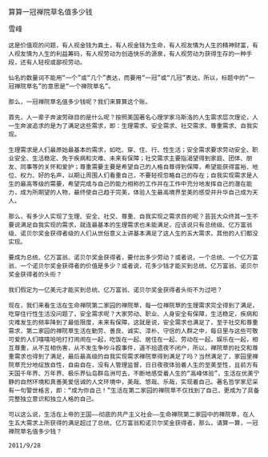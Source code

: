 算算一冠禅院草名值多少钱

雪峰


    这是价值观的问题，有人视金钱为粪土，有人视金钱为生命，有人视友情为人生的精神财富，有人视友情为人生的利益筹码，有人视劳动为创造快乐的源泉，有人视劳动为获得生存的一种手段，还有人轻视或鄙视劳动。

    仙名的数量词不能用“一个”或“几个”表达，而要用“一冠”或“几冠”表达，所以，标题中的“一冠禅院草名”的意思是“一个禅院草名”。

    那么，一冠禅院草名值多少钱呢？我们来算算这个账。

    首先，人一辈子奔波劳碌目的是什么呢？按照美国著名心理学家马斯洛的人生需求层次理论，人一生奔波追求的是为了满足这些需求，即：生理需求、安全需求、社交需求、尊重需求、自我实现。

    生理需求是人们最原始最基本的需求，如吃、穿、住、行、性生活；安全需求要求劳动安全、职业安全、生活稳定、免于疾病和灾难、未来有保障；社交需求主要指渴望得到家庭、团体、朋友、同事等的关怀和爱护；尊重需要主要是希望自己的人格自尊得到保障，希望能获得富裕、地位、权力、好的名声，以期让周围人们看重自己，不要轻视忽略自己的存在；自我实现需求是人生的最高等级的需要，希望完成与自己的能力相称的工作并在工作中充分地发挥自己的潜在能力，成为所期望的人物，最终使自己趋于完美，体验人生最高境界至美的感受并升华自己成为天人。

    那么，有多少人实现了生理、安全、社交、尊重、自我实现之需求目的呢？芸芸大众终其一生不要说满足自我实现的需求，就连最基本的生理需求也未能满足，应该说只有总统级、亿万富翁级、诺贝尔奖金获得者级的人们从世俗意义上讲基本满足了这人生的五大需求，其他的人们都没实现。

    要成为总统、亿万富翁、诺贝尔奖金获得者，要付出多少劳动？或者说，一个总统、一个亿万富翁、一个诺贝尔奖金获得者的价值是多少？或者说，花多少钱才能买到总统、亿万富翁、诺贝尔奖金获得者的头衔？

    我们假定为一亿美元才能买到总统、亿万富翁、诺贝尔奖金获得者头衔不为过吧？

    现在，我们来看生活在生命禅院第二家园的禅院草，每一位禅院草的生理需求完全得到了满足，吃穿住行性生活没问题了，安全需求呢？大家劳动、职业、人身安全有保障，生活稳定，疾病和灾难发生的频率降到了最低限度，未来有保障，这就是说，安全需求也满足了，至于社交和尊重需求，第二家园的禅院草生活在勤劳、善良、诚实、淳朴、守信的人群之中，每日里与这些可敬可爱的人们嘻嘻哈哈打打闹闹在一起，吃饭在一起、居住在一起、劳动在一起，娱乐在一起，相互尊重，从不互相伤害，从不发生争吵斗殴事件，道不拾遗夜不闭户，所以，禅院草的社交和尊重需求也得到了满足，最后最高级的自我实现需求禅院草得到满足了吗？当然满足了，家园里禅院草充分地绽放自性，自由自在，没有人管理监督，日日夜夜体验着人生的至美至性，且前方有天国千年界、万年界、极乐界仙岛群岛洲可去，不断地感受着人生的“高峰体验”，生活在优美宁静的自然环境和真善美爱信诚的人文环境中，美哉、悠哉、乐哉，实现着自己。著名哲学家尼采有一句警世格言，即：“成为你自己！”生活在第二家园的禅院草不仅找到了自己，更成为了具备完整独立意识和独立人格的自己。

    可以这么说，生活在上帝的王国——彻底的共产主义社会——生命禅院第二家园中的禅院草，在人生五大需求上所获得的满足超过了总统、亿万富翁和诺贝尔奖金获得者，那么，请算一算，一冠禅院草名值多少钱？

    2011/9/28 



